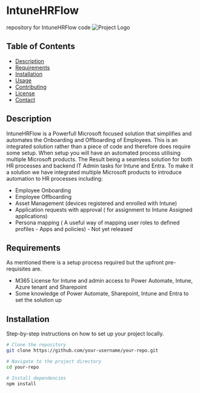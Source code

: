 # IntuneHRFlow
repository for IntuneHRFlow code
![Project Logo]([https://your-image-url.com/logo.png](https://github.com/Croxleyboy/IntuneHRFlow/blob/main/Integrate%20Intune,%20Sharepoint,%20Entra,%20forms%20and%20power%20automate%20to%20simplify%20your%20hr%20provisioning%20,%20onboarding,%20offborading,%20asset%20managment%20and%20application%20requests.png?raw=true))

## Table of Contents

- [Description](#description)
- [Requirements](#requirements)
- [Installation](#installation)
- [Usage](#usage)
- [Contributing](#contributing)
- [License](#license)
- [Contact](#contact)

## Description

IntuneHRFlow is a Powerfull Microsoft focused solution that simplifies and automates the Onboarding and Offboarding of Employees.
This is an integrated solution rather than a piece of code and therefore does require some setup. When setup you will have an automated process utilising multiple Microsoft products. The Result being a seamless solution for both HR processes and backend IT Admin tasks for Intune and Entra. To make it a solution we have integrated multiple Microsoft products to introduce automation to HR processes including:
- Employee Onboarding
- Employee Offboarding
- Asset Management (devices registered and enrolled with Intune)
- Application requests with approval ( for assignment to Intune Assigned applications)
- Persona mapping ( A useful way of mapping user roles to defined profiles - Apps and policies) - Not yet released

## Requirements

As mentioned there is a setup process required but the upfront pre-requisites are. 
- M365 License for Intune and admin access to Power Automate, Intune, Azure tenant and Sharepoint
- Some knowledge of Power Automate, Sharepoint, Intune and Entra to set the solution up

## Installation

Step-by-step instructions on how to set up your project locally.

```bash
# Clone the repository
git clone https://github.com/your-username/your-repo.git

# Navigate to the project directory
cd your-repo

# Install dependencies
npm install
